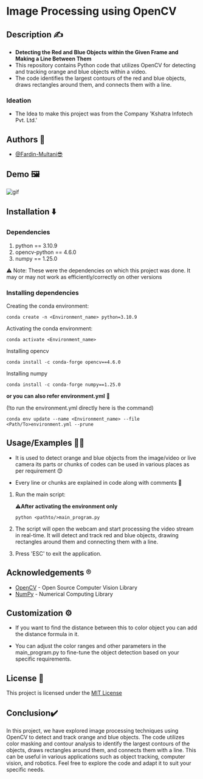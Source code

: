 # Image Processing using OpenCV

## Description ✍️
- **Detecting the Red and Blue Objects within the Given Frame and Making a Line Between Them**
- This repository contains Python code that utilizes OpenCV for detecting and tracking orange and blue objects within a video.
- The code identifies the largest contours of the red and blue objects, draws rectangles around them, and connects them with a line.

### Ideation 
- The Idea to make this project was from the Company 'Kshatra Infotech Pvt. Ltd.'
## Authors 👑

- [@Fardin-Multani😎](https://github.com/Datastar07)




## Demo 🖼️
![gif](https://github.com/Datastar07/Image-Processing-Project-Opencv/blob/main/Demo_gif.gif)

## Installation ⬇️
### Dependencies
1. python == 3.10.9
2. opencv-python == 4.6.0
3. numpy == 1.25.0


⚠️ Note: These were the dependencies on which this project was done. It may or may not work as efficiently/correctly on other versions

### Installing dependencies
Creating the conda environment:
```
conda create -n <Environment_name> python=3.10.9
```
Activating the conda environment:
```
conda activate <Environment_name>
```
Installing opencv
```
conda install -c conda-forge opencv==4.6.0
```
Installing numpy
```
conda install -c conda-forge numpy==1.25.0
```

**or you can also refer environment.yml** 🤝

(!to run the environment.yml directly here is the command)

```
conda env update --name <Environment_name> --file <Path/To>environment.yml --prune
```
## Usage/Examples 👨‍💻

- It is used to detect orange and blue objects from the image/video or live camera its parts or chunks of codes can be used in various places as per requirement 😊

- Every line or chunks are explained in code along with comments 🫡

1. Run the main script:

    ⚠️**After activating the environment only**

    ```
    python <pathto/>main_program.py
    ```

2. The script will open the webcam and start processing the video stream in real-time. It will detect and track red and blue objects, drawing rectangles around them and connecting them with a line.

3. Press 'ESC' to exit the application.
## Acknowledgements ®️

- [OpenCV](https://opencv.org/) - Open Source Computer Vision Library
- [NumPy](https://numpy.org/) - Numerical Computing Library

## Customization ⚙️

- If you want to find the distance between this to color object you can add the distance formula in it.

- You can adjust the color ranges and other parameters in the main_program.py to fine-tune the object detection based on your specific requirements.

## License 🪪

This project is licensed under the [MIT License](https://choosealicense.com/licenses/mit/)
## **Conclusion**✔️

In this project, we have explored image processing techniques using OpenCV to detect and track orange and blue objects. The code utilizes color masking and contour analysis to identify the largest contours of the objects, draws rectangles around them, and connects them with a line. This can be useful in various applications such as object tracking, computer vision, and robotics. Feel free to explore the code and adapt it to suit your specific needs.
